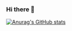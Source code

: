 ### Hi there 👋

[![Anurag's GitHub stats](https://github-readme-stats.vercel.app/api?username=jafar-sweity)](https://github.com/jafar-sweity/github-readme-stats)
